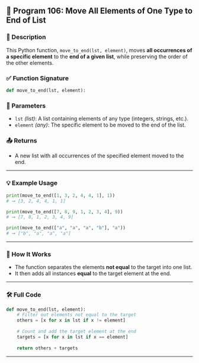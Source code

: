 
## 🧮 Program 106: Move All Elements of One Type to End of List

### 📌 Description

This Python function, `move_to_end(lst, element)`, moves **all occurrences of a specific element** to the **end of a given list**, while preserving the order of the other elements.

### ✅ Function Signature

```python
def move_to_end(lst, element):
```

### 🔧 Parameters

- `lst` *(list)*: A list containing elements of any type (integers, strings, etc.).
- `element` *(any)*: The specific element to be moved to the end of the list.

### 📤 Returns

- A new list with all occurrences of the specified element moved to the end.

---

### 💡 Example Usage

```python
print(move_to_end([1, 3, 2, 4, 4, 1], 1))
# ➞ [3, 2, 4, 4, 1, 1]

print(move_to_end([7, 8, 9, 1, 2, 3, 4], 9))
# ➞ [7, 8, 1, 2, 3, 4, 9]

print(move_to_end(["a", "a", "a", "b"], "a"))
# ➞ ["b", "a", "a", "a"]
```

---

### 🧠 How It Works

- The function separates the elements **not equal** to the target into one list.
- It then adds all instances **equal** to the target element at the end.

---

### 🛠️ Full Code

```python
def move_to_end(lst, element):
    # Filter out elements not equal to the target
    others = [x for x in lst if x != element]
    
    # Count and add the target element at the end
    targets = [x for x in lst if x == element]
    
    return others + targets
```

---
